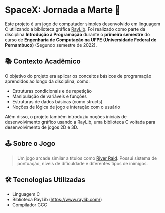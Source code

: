 # SpaceX: Jornada a Marte 🚀

Este projeto é um jogo de computador simples desenvolvido em linguagem C utilizando a biblioteca gráfica [RayLib](https://www.raylib.com/). Foi realizado como parte da disciplina **Introdução à Programação** durante o **primeiro semestre** do curso de **Engenharia de Computação na UFPE (Universidade Federal de Pernambuco)** (Segundo semestre de 2022).

## 📚 Contexto Acadêmico

O objetivo do projeto era aplicar os conceitos básicos de programação aprendidos ao longo da disciplina, como:

- Estruturas condicionais e de repetição
- Manipulação de variáveis e funções
- Estruturas de dados básicas (como structs)
- Noções de lógica de jogo e interação com o usuário

Além disso, o projeto também introduziu noções iniciais de desenvolvimento gráfico usando a RayLib, uma biblioteca C voltada para desenvolvimento de jogos 2D e 3D.

## 🕹️ Sobre o Jogo

> Um jogo arcade similar a títulos como [River Raid](https://pt.wikipedia.org/wiki/River_Raid). Possui sistema de pontuação, níveis de dificuldade e diferentes tipos de inimigos.

## 🛠️ Tecnologias Utilizadas

- Linguagem C
- Biblioteca RayLib (https://www.raylib.com/)
- Compilador GCC
